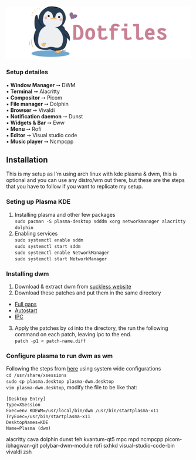 ![img](https://github.com/Rashad-707/dotfiles/blob/main/img/dotfiles.png)
### Setup detailes  
▪ **Window Manager** ➙ DWM  
▪ **Terminal** ➙ Alacritty  
▪ **Compositor** ➙ Picom  
▪ **File manager** ➙ Dolphin  
▪ **Browser** ➙ Vivaldi  
▪ **Notification daemon** ➙ Dunst  
▪ **Widgets & Bar** ➙ Eww  
▪ **Menu** ➙ Rofi  
▪ **Editor** ➙ Visual studio code  
▪ **Music player** ➙ Ncmpcpp  

## Installation
This is my setup as I'm using arch linux with kde plasma & dwm, this is optional and you can use any distro/wm out there, but these are the steps that you have to follow if you want to replicate my setup.

### Seting up Plasma KDE   
1. Installing plasma and other few packages  
`sudo pacman -S plasma-desktop sdddm xorg networkmanager alacritty dolphin`
2. Enabling services  
`sudo systemctl enable sddm`  
`sudo systemctl start sddm`  
`sudo systemctl enable NetworkManager`  
`sudo systemctl start NetworkManager`  
  
### Installing dwm 
1. Download & extract dwm from [suckless website](https://dwm.suckless.org) 
2. Download these patches and put them in the same directory
  - [Full gaps](https://dwm.suckless.org/patches/fullgaps/)    
  - [Autostart](https://dwm.suckless.org/patches/autostart/)    
  - [IPC](https://dwm.suckless.org/patches/ipc/)    
3. Apply the patches by `cd` into the directory, the run the following command on each patch, leaving ipc to the end.  
`patch -p1 < patch-name.diff`  
  
### Configure plasma to run dwm as wm  
Following the steps from [here](https://userbase.kde.org/Tutorials/Using_Other_Window_Managers_with_Plasma) using system wide configurations  
`cd /usr/share/xsessions`  
`sudo cp plasma.desktop plasma-dwm.desktop`  
`vim plasma-dwm.desktop`, modify the file to be like that:  
```
[Desktop Entry]
Type=XSession
Exec=env KDEWM=/usr/local/bin/dwm /usr/bin/startplasma-x11
TryExec=/usr/bin/startplasma-x11
DesktopNames=KDE
Name=Plasma (dwm)
```  



alacritty
cava
dolphin
dunst
feh
kvantum-qt5
mpc
mpd
ncmpcpp
picom-ibhagwan-git
polybar-dwm-module
rofi
sxhkd
visual-studio-code-bin
vivaldi
zsh


